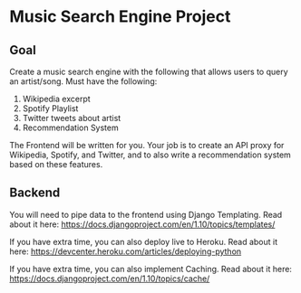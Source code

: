 # Music Search Engine Project

## Goal
Create a music search engine with the following that allows users to query an artist/song. Must have the following:

1) Wikipedia excerpt <br>
2) Spotify Playlist<br>
3) Twitter tweets about artist<br>
4) Recommendation System<br>

The Frontend will be written for you. Your job is to create an API proxy for Wikipedia, Spotify, and Twitter, and to also write a
recommendation system based on these features.

## Backend

You will need to pipe data to the frontend using Django Templating. Read about it here: https://docs.djangoproject.com/en/1.10/topics/templates/

If you have extra time, you can also deploy live to Heroku. Read about it here: https://devcenter.heroku.com/articles/deploying-python

If you have extra time, you can also implement Caching. Read about it here: https://docs.djangoproject.com/en/1.10/topics/cache/



